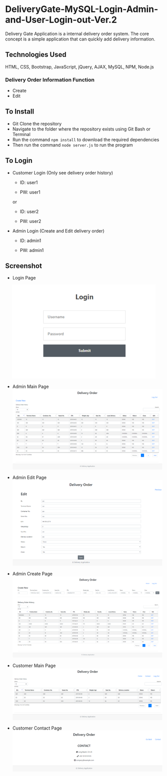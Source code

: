 # DeliveryGate-MySQL-Login-Admin-and-User-Login-out-Ver.2

Delivery Gate Application is a internal delivery order system. The core concept is a simple application that can quickly add delivery information.   

## Technologies Used
HTML, CSS, Bootstrap, JavaScript, jQuery, AJAX, MySQL, NPM, Node.js

### Delivery Order Information Function

* Create
* Edit

## To Install

* Git Clone the repository
* Navigate to the folder where the repository exists using Git Bash or Terminal
* Run the command `npm install` to download the required dependencies
* Then run the command `node server.js` to run the program

## To Login

* Customer Login (Only see delivery order history)

   - ID: user1

   - PW: user1
   
   or
   
   - ID: user2

   - PW: user2


* Admin Login (Create and Edit delivery order)

   - ID: admin1

   - PW: admin1
   

## Screenshot
* Login Page
<p align="center">
  <img width="460" height="300" src="./views/images/loginPage.PNG">
</p>

* Admin Main Page
![Initial Customer](./views/images/adminMainPage.PNG)

* Admin Edit Page
![Initial Customer](./views/images/adminEditPage.PNG)

* Admin Create Page
![Initial Customer](./views/images/adminCreatePagewithOrderHistory.PNG)

* Customer Main Page
![Initial Customer](./views/images/customerMainPage.PNG)

* Customer Contact Page
![Initial Customer](./views/images/customerContactPage.PNG)
